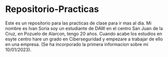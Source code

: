 # Repositorio-Practicas
Este es un repositorio para las practicas de clase para ir mas al dia.
Mi nombre es Ivan Soria soy un estudiante de DAW en el centro San Juan de la Cruz, en Pozuelo de Alarcon, tengo 20 años. Cuando acabe los estudios en esyte centro hare un grado en Ciberseguridad y empezare a trabajar de ello en una empresa.
(Se ha incorporado la primera informacion sobre mi 10/01/2023).
